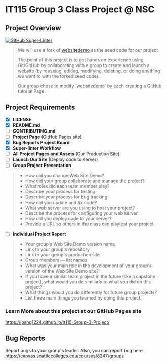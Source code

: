 # IT115 Group 3 Class Project @ NSC

## Project Overview
[![GitHub Super-Linter](https://github.com/twopercentjazz/It115-Group-3-Project/workflows/Lint%20Code%20Base/badge.svg)](https://github.com/marketplace/actions/super-linter)

> We will use a fork of [websitedemo](https://github.com/rbunge-nsc/websitedemo) as the seed code for our project.
>
> The point of this project is to get hands on experience using Git/GitHub by collaborating with a group to create and launch a website (by reuseing, editing, modifying, deleting, or doing anything we want to with the forked seed code).
>
> Our group chose to modify 'websitedemo' by each creating a GitHub tutorial Page.

## Project Requirements

- [x] **LICENSE**
- [x] **README.md**
- [ ] **CONTRIBUTING.md**
- [ ] **Project Page** (GitHub Pages site)
- [x] **Bug Reports Project Board**
- [x] **Super-linter Workflow**
- [ ] **All Project Pages and Assets** (Our Production Site)
- [ ] **Launch Our Site** (Deploy code to server)
- [ ] **Group Project Presentation**
>* How did you change Web Site Demo?
>* How did your group collaborate and manage the project?
>* What roles did each team member play?
>* Describe your process for testing.
>* Describe your process for bug tracking.
>* How did you update and fix code?
>* What web server are you using to host your project?
>* Describe the process for configuring your web server.
>* How did you deploy code to your server?
>* Provide a URL so others in the class can playtest your project.
- [ ] **Individual Project Report**
>* Your group's Web Site Demo version name
>* Link to your group's repository
>* Link to your group's production site
>* Group members — list names
>* What was your main role in the development of your group's version of the Web Site Demo site?
>* If you have a similar team project in the future (like a capstone project),
>  what would you do similarly to what you did on this project?
>* What things would you do differently for future group projects?
>* List three main things you learned by doing this project.


### Learn More about this project at our GitHub Pages site
<https://joshg1224.github.io/It115-Group-3-Project/>

## Bug Reports
Report bugs to your group's leader. Also, you can report bug here
<https://canvas.seattlecolleges.edu/courses/8247/groups>
